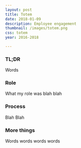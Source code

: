 ```yaml
---
layout: post
title: Totem
date: 2018-01-09
description: Employee engagement
thumbnail: /images/totem.png
css: totem
year: 2016-2018

---
```


<div class="text_container" markdown="1">

### TL;DR
Words

### Role
What my role was blah blah

### Process
Blah Blah

### More things
Words words words words

</div>
